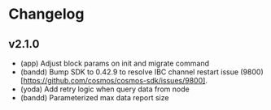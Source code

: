 # Changelog

## v2.1.0

- (app) Adjust block params on init and migrate command
- (bandd) Bump SDK to 0.42.9 to resolve IBC channel restart issue (9800)[https://github.com/cosmos/cosmos-sdk/issues/9800].
- (yoda) Add retry logic when query data from node
- (bandd) Parameterized max data report size
